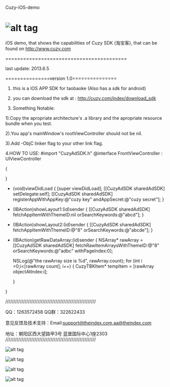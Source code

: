 Cuzy-iOS-demo

![alt tag](https://raw.github.com/oday0311/Cuzy-iOS-demo/master/pic/0.png)
=============

iOS demo, that shows the capabilities of Cuzy SDK (淘宝客), that can be found on http://www.cuzy.com

=========================================

last update: 2013.6.5

===============version 1.0===============

1.  this is a IOS APP SDK for taobaoke (Also has a sdk for android)

2.  you can download the sdk at : http://cuzy.com/index/download_sdk

3.  Something Notable:

   1).Copy the apropriate architecture's .a library and the apropriate resource bundle when you test.

   2).You app's mainWindow's rootViewController should not be nil.

   3).Add -ObjC linker flag to your other link flag.


4.HOW TO USE:
#import "CuzyAdSDK.h"
@interface FrontViewController : UIViewController<CuzyAdSDKDelegate>

{
    
}


- (void)viewDidLoad
{
    [super viewDidLoad];
    [[CuzyAdSDK sharedAdSDK] setDelegate:self];
    [[CuzyAdSDK sharedAdSDK] registerAppWithAppKey:@"cuzy key"   andAppSecret:@"cuzy secret"];
}


- (IBAction)showLayout1:(id)sender {
    [[CuzyAdSDK sharedAdSDK] fetchAppItemWithThemeID:nil orSearchKeywords:@"abcd"];
}
- (IBAction)showLayout2:(id)sender {
    [[CuzyAdSDK sharedAdSDK] fetchAppItemWithThemeID:@"8" orSearchKeywords:@"abcde"];
}
- (IBAction)getRawDataArray:(id)sender {
   NSArray* rawArray  = [[CuzyAdSDK sharedAdSDK] fetchRawItemArraysWithThemeID:@"8" orSearchKeywords:@"adbc" withPageIndex:0];
    
    NSLog(@"the rawArray size is %d", rawArray.count);
    for (int i =0;i<[rawArray count]; i++) {
        CuzyTBKItem* tempItem = [rawArray objectAtIndex:i];
        
    }

}



////////////////////////////////////////////////////////

QQ：1263572458 QQ群：322622433

意见反馈及技术支持：Email:support@theindex.com,aa@theindex.com

地址：朝阳区西大望路甲3号 蓝堡国际中心1座2303
////////////////////////////////////////////////////////

![alt tag](https://raw.github.com/oday0311/Cuzy-iOS-demo/master/pic/1.png)

![alt tag](https://raw.github.com/oday0311/Cuzy-iOS-demo/master/pic/2.png)

![alt tag](https://raw.github.com/oday0311/Cuzy-iOS-demo/master/pic/3.png)

![alt tag](https://raw.github.com/oday0311/Cuzy-iOS-demo/master/pic/4.png)
